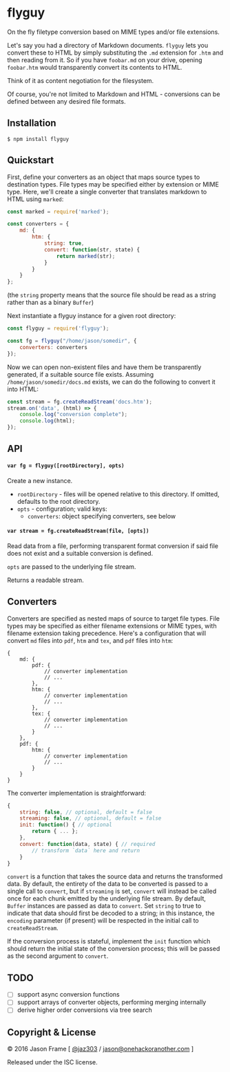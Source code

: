 # flyguy

On the fly filetype conversion based on MIME types and/or file extensions.

Let's say you had a directory of Markdown documents. `flyguy` lets you convert these to HTML by simply substituting the `.md` extension for `.htm` and then reading from it. So if you have `foobar.md` on your drive, opening `foobar.htm` would transparently convert its contents to HTML.

Think of it as content negotiation for the filesystem.

Of course, you're not limited to Markdown and HTML - conversions can be defined between any desired file formats.

## Installation

```shell
$ npm install flyguy
```

## Quickstart

First, define your converters as an object that maps source types to destination types. File types may be specified either by extension or MIME type. Here, we'll create a single converter that translates markdown to HTML using `marked`:

```javascript
const marked = require('marked');

const converters = {
    md: {
        htm: {
            string: true,
            convert: function(str, state) {
                return marked(str);
            }
        }
    }
};
```

(the `string` property means that the source file should be read as a string rather than as a binary `Buffer`)

Next instantiate a flyguy instance for a given root directory:

```javascript
const flyguy = require('flyguy');

const fg = flyguy("/home/jason/somedir", {
    converters: converters
});
```

Now we can open non-existent files and have them be transparently generated, if a suitable source file exists. Assuming `/home/jason/somedir/docs.md` exists, we can do the following to convert it into HTML:

```javascript
const stream = fg.createReadStream('docs.htm');
stream.on('data', (html) => {
    console.log("conversion complete");
    console.log(html);
});
```

## API

#### `var fg = flyguy([rootDirectory], opts)`

Create a new instance.

  * `rootDirectory` - files will be opened relative to this directory. If omitted, defaults to the root directory.
  * `opts` - configuration; valid keys:
    * `converters`: object specifying converters, see below

#### `var stream = fg.createReadStream(file, [opts])`

Read data from a file, performing transparent format conversion if said file does not exist and a suitable conversion is defined.

`opts` are passed to the underlying file stream.

Returns a readable stream.

## Converters

Converters are specified as nested maps of source to target file types. File types may be specified as either filename extensions or MIME types, with filename extension taking precedence. Here's a configuration that will convert `md` files into `pdf`, `htm` and `tex`, and `pdf` files into `htm`:

```javascripts
{
    md: {
        pdf: {
            // converter implementation
            // ...
        },
        htm: {
            // converter implementation
            // ...
        },
        tex: {
            // converter implementation
            // ...
        }
    },
    pdf: {
        htm: {
            // converter implementation
            // ...
        }
    }
}
```

The converter implementation is straightforward:

```javascript
{
    string: false, // optional, default = false
    streaming: false, // optional, default = false
    init: function() { // optional
        return { ... };
    },
    convert: function(data, state) { // required
        // transform `data` here and return
    }
}
```

`convert` is a function that takes the source data and returns the transformed data. By default, the entirety of the data to be converted is passed to a single call to `convert`, but if `streaming` is set, `convert` will instead be called once for each chunk emitted by the underlying file stream. By default, `Buffer` instances are passed as data to `convert`. Set `string` to true to indicate that data should first be decoded to a string; in this instance, the `encoding` parameter (if present) will be respected in the initial call to `createReadStream`.

If the conversion process is stateful, implement the `init` function which should return the initial state of the conversion process; this will be passed as the second argument to `convert`.

## TODO

  - [ ] support async conversion functions
  - [ ] support arrays of converter objects, performing merging internally
  - [ ] derive higher order conversions via tree search

## Copyright &amp; License

&copy; 2016 Jason Frame [ [@jaz303](http://twitter.com/jaz303) / [jason@onehackoranother.com](mailto:jason@onehackoranother.com) ]

Released under the ISC license.